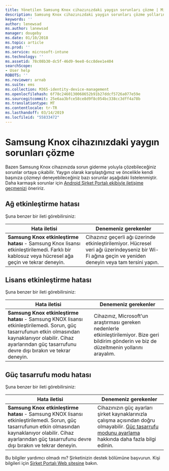 ```yaml
---
title: Yönetilen Samsung Knox cihazınızdaki yaygın sorunları çözme | Microsoft Docs
description: Samsung Knox cihazınızdaki yaygın sorunları çözme yollarını öğrenin.
keywords: ''
author: lenewsad
ms.author: lanewsad
manager: dougeby
ms.date: 01/10/2018
ms.topic: article
ms.prod: ''
ms.service: microsoft-intune
ms.technology: ''
ms.assetid: 78c08b30-dc5f-46d9-9ee8-6cc8dee1e404
searchScope:
- User help
ROBOTS: ''
ms.reviewer: arnab
ms.suite: ems
ms.collection: M365-identity-device-management
ms.openlocfilehash: 6f78c2460130068652b91b27ddcf5726a077e59e
ms.sourcegitcommit: 25e6aa3bfce58ce8d9f8c054bc338cc3dff4a78b
ms.translationtype: MT
ms.contentlocale: tr-TR
ms.lasthandoff: 03/14/2019
ms.locfileid: "55833472"
---
```

# <a name="fix-common-issues-with-your-samsung-knox-device"></a>Samsung Knox cihazınızdaki yaygın sorunları çözme

Bazen Samsung Knox cihazınızda sorun giderme yoluyla çözebileceğiniz sorunlar ortaya çıkabilir. Yaygın olarak karşılaştığımız ve öncelikle kendi başınıza çözmeyi deneyebileceğiniz bazı sorunlar aşağıdaki listelenmiştir. Daha karmaşık sorunlar için [Android Şirket Portalı ekibiyle iletişime geçmenizi](https://github.com/MicrosoftDocs/IntuneDocs/blob/master/intune-user-help/send-logs-to-microsoft-android.md) öneririz.

## <a name="network-activation-error"></a>Ağ etkinleştirme hatası

Şuna benzer bir ileti görebilirsiniz:

|Hata iletisi|Denemeniz gerekenler|
|---|---|
|**Samsung Knox etkinleştirme hatası** - Samsung Knox lisansı etkinleştirilemedi. Farklı bir kablosuz veya hücresel ağa geçin ve tekrar deneyin.|Cihazınız geçerli ağı üzerinde etkinleştirilemiyor. Hücresel veri ağı üzerindeyseniz bir Wi-Fi ağına geçin ve yeniden deneyin veya tam tersini yapın.|

## <a name="license-activation-error"></a>Lisans etkinleştirme hatası

Şuna benzer bir ileti görebilirsiniz:

|Hata iletisi|Denemeniz gerekenler|
|---|---|
|**Samsung Knox etkinleştirme hatası** - Samsung KNOX lisansı etkinleştirilemedi. Sorun, güç tasarrufunun etkin olmasından kaynaklanıyor olabilir. Cihaz ayarlarından güç tasarrufunu devre dışı bırakın ve tekrar deneyin.|Cihazınız, Microsoft'un araştırması gereken nedenlerle etkinleştirilemiyor. Bize geri bildirim gönderin ve biz de düzeltmenin yollarını arayalım.|

## <a name="power-saving-mode-error"></a>Güç tasarrufu modu hatası

Şuna benzer bir ileti görebilirsiniz:

|Hata iletisi|Denemeniz gerekenler|
|---|---|
|**Samsung Knox etkinleştirme hatası** - Samsung KNOX lisansı etkinleştirilemedi. Sorun, güç tasarrufunun etkin olmasından kaynaklanıyor olabilir. Cihaz ayarlarından güç tasarrufunu devre dışı bırakın ve tekrar deneyin. |Cihazınızın güç ayarları şirket kaynaklarınızla çalışma açısından doğru olmayabilir. [Güç tasarrufu modunu ayarlama](power-saving-mode-android.md) hakkında daha fazla bilgi edinin.|

Bu bilgiler yardımcı olmadı mı? Şirketinizin destek bölümüne başvurun. Kişi bilgileri için [Şirket Portalı Web sitesine](https://go.microsoft.com/fwlink/?linkid=2010980) bakın.

